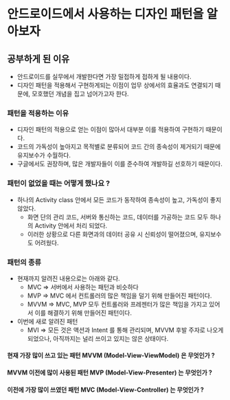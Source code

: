 # 안드로이드에서 사용하는 디자인 패턴을 알아보자

## 공부하게 된 이유
- 안드로이드를 실무에서 개발한다면 가장 밀접하게 접하게 될 내용이다.
- 디자인 패턴을 적용해서 구현하게되는 이점이 업무 상에서의 효율과도 연결되기 때문에, 모호했던 개념을 집고 넘어가고자 한다.

### 패턴을 적용하는 이유
- 디자인 패턴의 적용으로 얻는 이점이 많아서 대부분 이를 적용하여 구현하기 때문이다.
- 코드의 가독성이 높아지고 목적별로 분류되어 코드 간의 종속성이 제거되기 때문에 유지보수가 수월하다.
- 구글에서도 권장하며, 많은 개발자들이 이를 준수하여 개발하길 선호하기 때문이다.

### 패턴이 없었을 때는 어떻게 했나요 ?
- 하나의 Activity class 안에서 모든 코드가 동작하여 종속성이 높고, 가독성이 좋지 않았다.
    + 화면 단의 관리 코드, 서버와 통신하는 코드, 데이터를 가공하는 코드 모두 하나의 Activity 안에서 처리 되었다.
    + 이러한 상황으로 다른 화면과의 데이터 공유 시 신뢰성이 떨어졌으며, 유지보수도 어려웠다.
    

### 패턴의 종류
- 현재까지 알려진 내용으로는 아래와 같다.
    + MVC => 서버에서 사용하는 패턴과 비슷하다
    + MVP => MVC 에서 컨트롤러의 많은 책임을 덜기 위해 만들어진 패턴이다.
    + MVVM => MVC, MVP 모두 컨트롤러와 프레젠터가 많은 책임을 가지고 있어서 이를 해결하기 위해 만들어진 패턴이다.
- 이번에 새로 알려진 패턴
    + MVI => 모든 것은 액션과 Intent 를 통해 관리되며, MVVM 후발 주자로 나오게 되었으나, 아직까지는 널리 쓰이고 있지는 않은 상태이다.
    
#### 현재 가장 많이 쓰고 있는 패턴 MVVM (Model-View-ViewModel) 은 무엇인가 ?

#### MVVM 이전에 많이 사용된 패턴 MVP (Model-View-Presenter) 는 무엇인가 ? 

#### 이전에 가장 많이 쓰였던 패턴 MVC (Model-View-Controller) 는 무엇인가 ?

